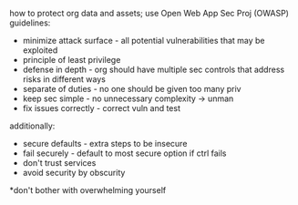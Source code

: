 how to protect org data and assets; use Open Web App Sec Proj (OWASP) guidelines:
- minimize attack surface - all potential vulnerabilities that may be exploited
- principle of least privilege
- defense in depth - org should have multiple sec controls that address risks in different ways
- separate of duties - no one should be given too many priv
- keep sec simple - no unnecessary complexity -> unman
- fix issues correctly - correct vuln and test

additionally:
- secure defaults - extra steps to be insecure
- fail securely - default to most secure option if ctrl fails
- don't trust services
- avoid security by obscurity

*don't bother with overwhelming yourself
